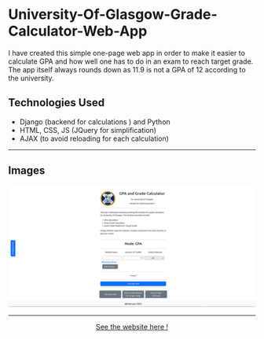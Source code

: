 # University-Of-Glasgow-Grade-Calculator-Web-App
I have created this simple one-page web app in order to make it easier to calculate GPA and how well one has to do in an exam to reach target grade. The app itself always rounds down as 11.9 is not a GPA of 12 according to the university.  
 
<h2> Technologies Used </h2>  
<ul> 
  <li> Django (backend for calculations ) and Python</li> 
 <li> HTML, CSS, JS (JQuery for simplification) </li> 
 <li> AJAX (to avoid reloading for each calculation)</li> 
</ul>
  
 <hr>
 
 <h2> Images </h2>  
   <img src = "/static/images/website_screenshot.png" alt = "Screenshot of website on pythonanywhere.com"> 
 <hr>
 
 
 <p align="center"> 
 <a href = "http://gmxinterysy.eu.pythonanywhere.com/" > See the website here  ! </a> 
</p>

